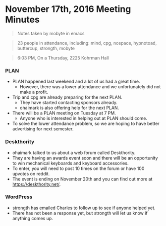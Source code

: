 # November 17th, 2016 Meeting Minutes
> Notes taken by mobyte in emacs

> 23 people in attendance, including: mind, cpg, nospace, hypnotoad, buttercup, strongth, mobyte

> 6:03 PM, On a Thursday, 2225 Kohrman Hall

### PLAN
- PLAN happened last weekend and a lot of us had a great time.
  - However, there was a lower attendance and we unfortunately did not make a profit.
- Trip and cpg are already preparing for the next PLAN.
  - They have started contacting sponsors already.
  - ohaimark is also offering help for the next PLAN.
- There will be a PLAN meeting on Tuesday at 7 PM.
  - Anyone who is interested in helping out at PLAN should come.
- To solve the lower attendance problem, so we are hoping to have better advertising for next semester.

### Deskthority
- ohaimark talked to us about a web forum called Deskthority.
- They are having an awards event soon and there will be an opportunity to win mechanical keyboards and keyboard accessories.
- To enter, you will need to post 10 times on the forum or have 100 upvotes on reddit.
- The event is ending on November 20th and you can find out more at https://deskthority.net/.

### WordPress
- strongth has emailed Charles to follow up to see if anyone helped yet. 
- There has not been a response yet, but strongth will let us know if anything comes up.

